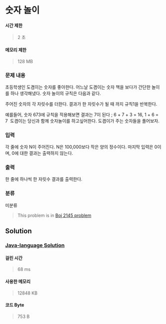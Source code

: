 # 숫자 놀이
#### 시간 제한
> 2 초
#### 메모리 제한
> 128 MB
### 문제 내용

초등학생인 도겸이는 숫자를 좋아한다. 어느날 도겸이는 숫자 책을 보다가 간단한 놀이를 하나 생각해냈다. 숫자 놀이의 규칙은 다음과 같다.

주어진 숫자의 각 자릿수를 더한다.
결과가 한 자릿수가 될 때 까지 규칙1을 반복한다.

예를들어, 숫자 673에 규칙을 적용해보면 결과는 7이 된다 ; 6 + 7 + 3 = 16, 1 + 6 = 7 
도겸이는 당신과 함께 숫자놀이를 하고싶어한다. 도겸이가 주는 숫자들을 풀어보자.

### 입력

각 줄에 숫자 N이 주어진다. N은 100,000보다 작은 양의 정수이다. 마지막 입력은 0이며, 0에 대한 결과는 출력하지 않는다.

### 출력

한 줄에 하나씩 한 자릿수 결과를 출력한다.

### 분류
미분류
> This problem is in [Boj 2145 problem](https://www.acmicpc.net/problem/2145)

## Solution
### [Java-language Solution](./main.java)
#### 걸린 시간
> 68 ms
#### 사용한 메모리
> 12848 KB
#### 코드 Byte
> 753 B
